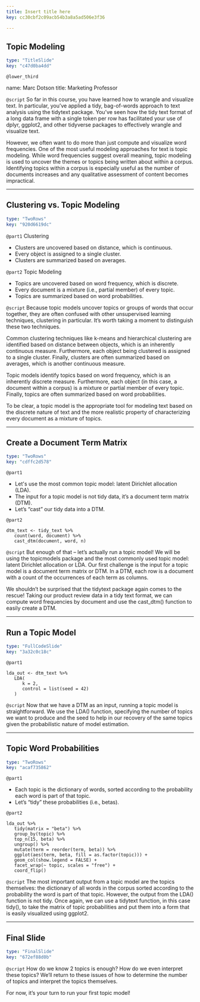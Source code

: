 ```yaml
---
title: Insert title here
key: cc30cbf2c09acb54b3a8a5ad506e3f36

---
```

## Topic Modeling

```yaml
type: "TitleSlide"
key: "c47d0ba4dd"
```

`@lower_third`

name: Marc Dotson
title: Marketing Professor


`@script`
So far in this course, you have learned how to wrangle and visualize text. In particular, you’ve applied a tidy, bag-of-words approach to text analysis using the tidytext package. You’ve seen how the tidy text format of a long data frame with a single token per row has facilitated your use of dplyr, ggplot2, and other tidyverse packages to effectively wrangle and visualize text.

However, we often want to do more than just compute and visualize word frequencies. One of the most useful modeling approaches for text is topic modeling. While word frequencies suggest overall meaning, topic modeling is used to uncover the themes or topics being written about within a corpus. Identifying topics within a corpus is especially useful as the number of documents increases and any qualitative assessment of content becomes impractical.


---
## Clustering vs. Topic Modeling

```yaml
type: "TwoRows"
key: "920d6619dc"
```

`@part1`
Clustering
- Clusters are uncovered based on distance, which is continuous.
- Every object is assigned to a single cluster.
- Clusters are summarized based on averages.


`@part2`
Topic Modeling
- Topics are uncovered based on word frequency, which is discrete.
- Every document is a mixture (i.e., partial member) of every topic.
- Topics are summarized based on word probabilities.


`@script`
Because topic models uncover topics or groups of words that occur together, they are often confused with other unsupervised learning techniques, clustering in particular. It’s worth taking a moment to distinguish these two techniques.

Common clustering techniques like k-means and hierarchical clustering are identified based on distance between objects, which is an inherently continuous measure. Furthermore, each object being clustered is assigned to a single cluster. Finally, clusters are often summarized based on averages, which is another continuous measure.

Topic models identify topics based on word frequency, which is an inherently discrete measure. Furthermore, each object (in this case, a document within a corpus) is a mixture or partial member of every topic. Finally, topics are often summarized based on word probabilities.

To be clear, a topic model is the appropriate tool for modeling text based on the discrete nature of text and the more realistic property of characterizing every document as a mixture of topics.


---
## Create a Document Term Matrix

```yaml
type: "TwoRows"
key: "cdffc2d578"
```

`@part1`
- Let's use the most common topic model: latent Dirichlet allocation (LDA).
- The input for a topic model is not tidy data, it’s a document term matrix (DTM).
- Let’s “cast” our tidy data into a DTM.


`@part2`
```
dtm_text <- tidy_text %>%
   count(word, document) %>%
   cast_dtm(document, word, n)
```


`@script`
But enough of that – let’s actually run a topic model! We will be using the topicmodels package and the most commonly used topic model: latent Dirichlet allocation or LDA. Our first challenge is the input for a topic model is a document term matrix or DTM. In a DTM, each row is a document with a count of the occurrences of each term as columns.

We shouldn’t be surprised that the tidytext package again comes to the rescue! Taking our product review data in a tidy text format, we can compute word frequencies by document and use the cast_dtm() function to easily create a DTM.


---
## Run a Topic Model

```yaml
type: "FullCodeSlide"
key: "3a32c0c18c"
```

`@part1`
```
lda_out <- dtm_text %>%
   LDA(
      k = 2,
      control = list(seed = 42)
   )
```


`@script`
Now that we have a DTM as an input, running a topic model is straightforward. We use the LDA() function, specifying the number of topics we want to produce and the seed to help in our recovery of the same topics given the probabilistic nature of model estimation.


---
## Topic Word Probabilities

```yaml
type: "TwoRows"
key: "acaf735862"
```

`@part1`
- Each topic is the dictionary of words, sorted according to the probability each word is part of that topic.
- Let’s “tidy” these probabilities (i.e., betas).


`@part2`
```
lda_out %>%
   tidy(matrix = "beta") %>%
   group_by(topic) %>%
   top_n(15, beta) %>%
   ungroup() %>%
   mutate(term = reorder(term, beta)) %>%
   ggplot(aes(term, beta, fill = as.factor(topic))) +
   geom_col(show.legend = FALSE) +
   facet_wrap(~ topic, scales = "free") +
   coord_flip()
```


`@script`
The most important output from a topic model are the topics themselves: the dictionary of all words in the corpus sorted according to the probability the word is part of that topic. However, the output from the LDA() function is not tidy. Once again, we can use a tidytext function, in this case tidy(), to take the matrix of topic probabilities and put them into a form that is easily visualized using ggplot2.


---
## Final Slide

```yaml
type: "FinalSlide"
key: "672ef88d0b"
```

`@script`
How do we know 2 topics is enough? How do we even interpret these topics? We’ll return to these issues of how to determine the number of topics and interpret the topics themselves.

For now, it’s your turn to run your first topic model!

